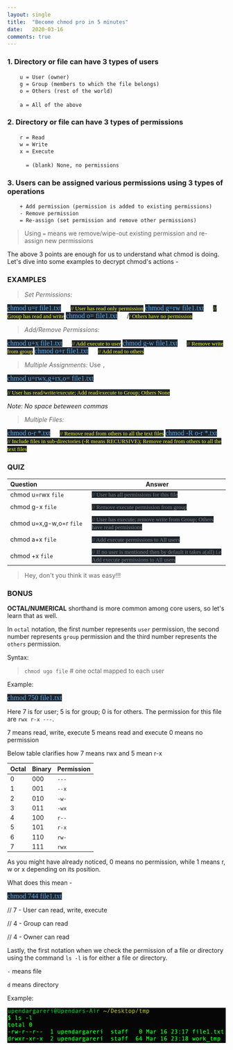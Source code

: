 ```yaml
---
layout: single
title:  "Become chmod pro in 5 minutes"
date:   2020-03-16
comments: true
---
```


### 1. Directory or file can have 3 types of users

```
    u = User (owner)
    g = Group (members to which the file belongs)
    o = Others (rest of the world)

    a = All of the above
```

### 2. Directory or file can have 3 types of permissions

```
    r = Read
    w = Write
    x = Execute

      = (blank) None, no permissions
```

### 3. Users can be assigned various permissions using 3 types of operations

```
    + Add permission (permission is added to existing permissions)
    - Remove permission
    = Re-assign (set permission and remove other permissions)
```
> Using `=` means we remove/wipe-out existing permission and re-assign new permissions 

The above 3 points are enough for us to understand what chmod is doing. Let's dive into some examples to decrypt chmod's actions -

### EXAMPLES

> _Set Permissions:_

<span style="color: #55acee;background-color: #1E242C;font-size:16px; font-family: 'Lucida Grande'">
chmod u=r file1.txt</span> &emsp; <span style="color: yellow;background-color: #1E242C;font-size:13px; font-family: 'Lucida Grande'">// User has read only permission</span>

<span style="color: #55acee;background-color: #1E242C;font-size:16px; font-family: 'Lucida Grande'">
chmod g=rw file1.txt</span> &emsp; <span style="color: yellow;background-color: #1E242C;font-size:13px; font-family: 'Lucida Grande'">// Group has read and write</span>

<span style="color: #55acee;background-color: #1E242C;font-size:16px; font-family: 'Lucida Grande'">
chmod o= file1.txt</span>  &emsp; /<span style="color: yellow;background-color: #1E242C;font-size:13px; font-family: 'Lucida Grande'">/ Others have no permission</span>

> _Add/Remove Permissions:_

<span style="color: #55acee;background-color: #1E242C;font-size:16px; font-family: 'Lucida Grande'">
chmod u+x file1.txt</span> &emsp; <span style="color: yellow;background-color: #1E242C;font-size:13px; font-family: 'Lucida Grande'">// Add execute to user</span>

<span style="color: #55acee;background-color: #1E242C;font-size:16px; font-family: 'Lucida Grande'">
chmod g-w file1.txt</span> &emsp; <span style="color: yellow;background-color: #1E242C;font-size:13px; font-family: 'Lucida Grande'">// Remove write from group</span>

<span style="color: #55acee;background-color: #1E242C;font-size:16px; font-family: 'Lucida Grande'">
chmod o+r file1.txt</span>  &emsp; <span style="color: yellow;background-color: #1E242C;font-size:13px; font-family: 'Lucida Grande'">// Add read to others</span>

> _Multiple Assignments:_
> Use `,`

<span style="color: #55acee;background-color: #1E242C;font-size:16px; font-family: 'Lucida Grande'">
chmod u=rwx,g+rx,o= file1.txt</span>

<span style="color: yellow;background-color: #1E242C;font-size:13px; font-family: 'Lucida Grande'">// User has read/write/execute; Add read/execute to Group; Others None</span>

_Note: No space beteween commas_

> _Multiple Files:_

<span style="color: #55acee;background-color: #1E242C;font-size:16px; font-family: 'Lucida Grande'">
chmod o-r *.txt</span> &emsp; <span style="color: yellow;background-color: #1E242C;font-size:13px; font-family: 'Lucida Grande'">// Remove read from others to all the text files</span>

<span style="color: #55acee;background-color: #1E242C;font-size:16px; font-family: 'Lucida Grande'">
chmod -R o-r *.txt</span> &emsp; <span style="color: yellow;background-color: #1E242C;font-size:13px; font-family: 'Lucida Grande'">// Include files in sub-directories (-R means RECURSIVE); Remove read from others to all the text files </span>

### QUIZ

|Question&emsp;&emsp;&emsp;&emsp;&emsp;&emsp;&emsp;&emsp; | Answer |
|-|-|
|chmod u=rwx `file`|<span style="color: gray;background-color: #1E242C;font-size:13px; font-family: 'Lucida Grande'">// User has all permissions for this file</span>|
|||
|chmod g-x `file`|<span style="color: gray;background-color: #1E242C;font-size:13px; font-family: 'Lucida Grande'">// Remove execute permission from group</span>|
|||
|chmod u=x,g-w,o=r `file`|<span style="color: gray;background-color: #1E242C;font-size:13px; font-family: 'Lucida Grande'">// User has execute; remove write from Group; Others have read permissions</span>|
|||
|chmod a+x `file`|<span style="color: gray;background-color: #1E242C;font-size:13px; font-family: 'Lucida Grande'">// Add execute permissions to All users</span>|
|||
|chmod +x `file`|<span style="color: gray;background-color: #1E242C;font-size:13px; font-family: 'Lucida Grande'">// If no user is mentioned then by default it takes a(all) i.e Add execute permissions to All users</span>|


> Hey, don't you think it was easy!!!

### BONUS

**OCTAL/NUMERICAL** shorthand is more common among core users, so let's learn that as well.

In `octal` notation, the first number represents `user` permission, the second number represents `group` permission and the third number represents the `others` permission.

Syntax: 

> `chmod ugo file`  # one octal mapped to each user

Example:

<span style="color: #55acee;background-color: #1E242C;font-size:16px; font-family: 'Lucida Grande'">
chmod 750 file1.txt</span>

Here 7 is for user; 5 is for group; 0 is for others.
The permission for this file are `rwx r-x ---`.

7 means read, write, execute
5 means read and execute
0 means no permission

Below table clarifies how 7 means rwx and 5 mean r-x

Octal|Binary|Permission|
-|-|-|
0|000|`---`
1|001|`--x`
2|010|`-w-`
3|011|`-wx`
4|100|`r--`
5|101|`r-x`
6|110|`rw-`
7|111|`rwx`

As you might have already noticed, 0 means no permission, while 1 means r, w or x depending on its position.

What does this mean -

<span style="color: #55acee;background-color: #1E242C;font-size:16px; font-family: 'Lucida Grande'">
chmod 744 file1.txt</span>

// 7 - User can read, write, execute

// 4 - Group can read

// 4 - Owner can read


Lastly, the first notation when we check the permission of a file or directory using the command `ls -l` is for either a file or directory.

`-` means file

`d` means directory

Example:

![alt text](../assets/images/chmod.png)





